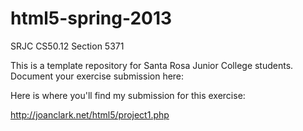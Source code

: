 html5-spring-2013
=================

SRJC CS50.12 Section 5371

This is a template repository for Santa Rosa Junior College students.
Document your exercise submission here:

Here is where you'll find my submission for this exercise:

http://joanclark.net/html5/project1.php
